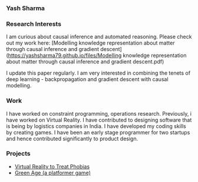 ### Yash Sharma

### Research Interests

I am curious about causal inference and automated reasoning. Please check out my work here:
[Modelling knowledge representation about matter through causal inference and gradient descent](https://yashsharma79.github.io/files/Modelling knowledge representation about matter through causal inference and gradient descent.pdf)

I update this paper regularly. I am very interested in combining the tenets of deep learning - backpropagation and gradient descent with causal modelling.

### Work
I have worked on constraint programming, operations research. Previously, i have worked on Virtual Reality. I have contributed to designing software that is being by logistics companies in India. I have developed my coding skills by creating games. I have been an early stage programmer for two startups and hence contributed significantly to product design.

### Projects
* [Virtual Reality to Treat Phobias](https://github.com/YashSharma79/Phobia-VR)
* [Green Age (a platformer game)](https://github.com/YashSharma79/Green-Age)
